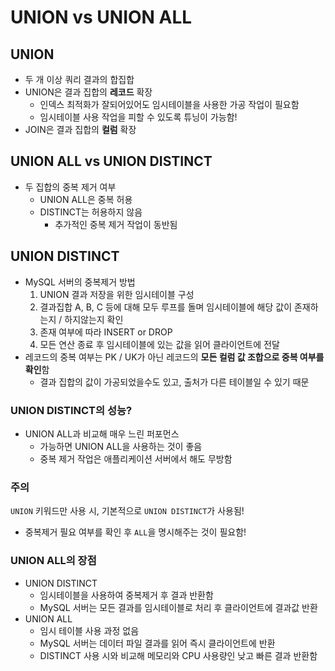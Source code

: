 # UNION vs UNION ALL
## UNION
- 두 개 이상 쿼리 결과의 합집합
- UNION은 결과 집합의 **레코드** 확장
    - 인덱스 최적화가 잘되어있어도 임시테이블을 사용한 가공 작업이 필요함
    - 임시테이블 사용 작업을 피할 수 있도록 튜닝이 가능함!
- JOIN은 결과 집합의 **컬럼** 확장

## UNION ALL vs UNION DISTINCT
- 두 집합의 중복 제거 여부
    - UNION ALL은 중복 허용
    - DISTINCT는 허용하지 않음
        - 추가적인 중복 제거 작업이 동반됨


## UNION DISTINCT
- MySQL 서버의 중복제거 방법
    1. UNION 결과 저장을 위한 임시테이블 구성
    2. 결과집합 A, B, C 등에 대해 모두 루프를 돌며 임시테이블에 해당 값이 존재하는지 / 하지않는지 확인
    3. 존재 여부에 따라 INSERT or DROP
    4. 모든 연산 종료 후 임시테이블에 있는 값을 읽어 클라이언트에 전달
- 레코드의 중복 여부는 PK / UK가 아닌 레코드의 **모든 컬럼 값 조합으로 중복 여부를 확인**함
    - 결과 집합의 값이 가공되었을수도 있고, 출처가 다른 테이블일 수 있기 때문

### UNION DISTINCT의 성능?
- UNION ALL과 비교해 매우 느린 퍼포먼스
    - 가능하면 UNION ALL을 사용하는 것이 좋음
    - 중복 제거 작업은 애플리케이션 서버에서 해도 무방함

### 주의
`UNION` 키워드만 사용 시, 기본적으로 `UNION DISTINCT`가 사용됨!
- 중복제거 필요 여부를 확인 후 `ALL`을 명시해주는 것이 필요함!

### UNION ALL의 장점
- UNION DISTINCT
    - 임시테이블을 사용하여 중복제거 후 결과 반환함
    - MySQL 서버는 모든 결과를 임시테이블로 처리 후 클라이언트에 결과값 반환
- UNION ALL
    - 임시 테이블 사용 과정 없음
    - MySQL 서버는 데이터 파일 결과를 읽어 즉시 클라이언트에 반환
    - DISTINCT 사용 시와 비교해 메모리와 CPU 사용량인 낮고 빠른 결과 반환함